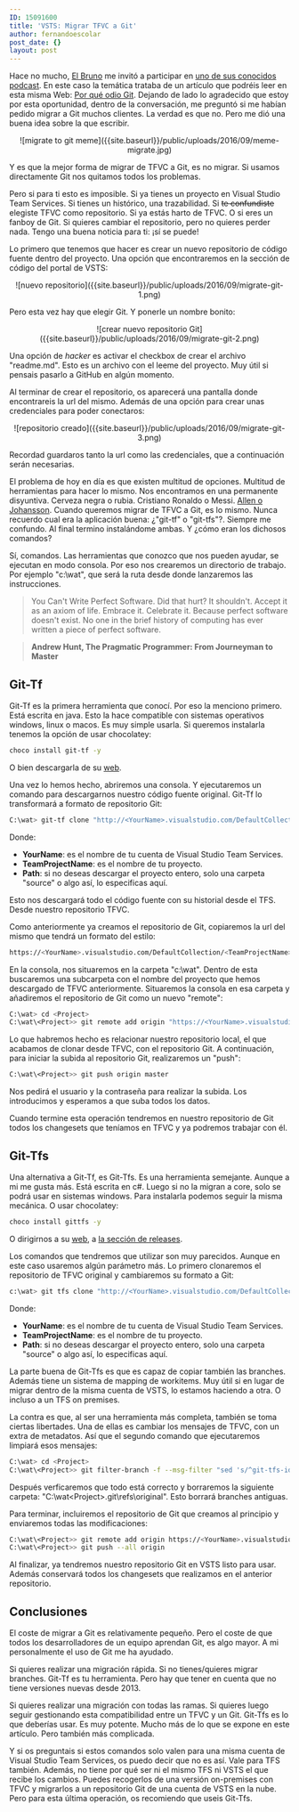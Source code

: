 ```yaml
---
ID: 15091600
title: 'VSTS: Migrar TFVC a Git'
author: fernandoescolar
post_date: {}
layout: post
---
```

Hace no mucho, [El Bruno](https://twitter.com/elbruno "El Bruno") me invitó a participar en [uno de sus conocidos podcast](https://elbruno.com/2016/08/30/podcast-por-que-odio-git/ "Podcast: Por qué odio Git"). En este caso la temática trataba de un artículo que podréis leer en esta misma Web: [Por qué odio Git](http://fernandoescolar.github.io/2016/02/16/por-que-odio-git/ "Artículo: por qué odio Git"). Dejando de lado lo agradecido que estoy por esta oportunidad, dentro de la conversación, me preguntó si me habían pedido migrar a Git muchos clientes. La verdad es que no. Pero me dió una buena idea sobre la que escribir.<!--break-->

<div style="text-align:center">![migrate to git meme]({{site.baseurl}}/public/uploads/2016/09/meme-migrate.jpg)</div>

Y es que la mejor forma de migrar de TFVC a Git, es no migrar. Si usamos directamente Git nos quitamos todos los problemas. 

Pero si para ti esto es imposible. Si ya tienes un proyecto en Visual Studio Team Services. Si tienes un histórico, una trazabilidad. Si ~~te confundiste~~ elegiste TFVC como repositorio. Si ya estás harto de TFVC. O si eres un fanboy de Git. Si quieres cambiar el repositorio, pero no quieres perder nada. Tengo una buena noticia para ti: ¡sí se puede!

Lo primero que tenemos que hacer es crear un nuevo repositorio de código fuente dentro del proyecto. Una opción que encontraremos en la sección de código del portal de VSTS:

<div style="text-align:center">![nuevo repositorio]({{site.baseurl}}/public/uploads/2016/09/migrate-git-1.png)</div>

Pero esta vez hay que elegir Git. Y ponerle un nombre bonito:

<div style="text-align:center">![crear nuevo repositorio Git]({{site.baseurl}}/public/uploads/2016/09/migrate-git-2.png)</div>

Una opción de _hacker_ es activar el checkbox de crear el archivo "readme.md". Esto es un archivo con el leeme del proyecto. Muy útil si pensais pasarlo a GitHub en algún momento.

Al terminar de crear el repositorio, os aparecerá una pantalla donde encontrareis la url del mismo. Además de una opción para crear unas credenciales para poder conectaros:

<div style="text-align:center">![repositorio creado]({{site.baseurl}}/public/uploads/2016/09/migrate-git-3.png)</div>

Recordad guardaros tanto la url como las credenciales, que a continuación serán necesarias.

El problema de hoy en día es que existen multitud de opciones. Multitud de herramientas para hacer lo mismo. Nos encontramos en una permanente disyuntiva. Cerveza negra o rubia. Cristiano Ronaldo o Messi. [Allen o Johansson](http://www.fangazing.com/berto/algo_para_pensar_01__la_disyuntiva_allen__johansson/43&style=flat "Disyuntiva Allen-Johansson"). Cuando queremos migrar de TFVC a Git, es lo mismo. Nunca recuerdo cual era la aplicación buena: ¿"git-tf" o "git-tfs"?. Siempre me confundo. Al final termino instalándome ambas. Y ¿cómo eran los dichosos comandos?

Sí, comandos. Las herramientas que conozco que nos pueden ayudar, se ejecutan en modo consola. Por eso nos crearemos un directorio de trabajo. Por ejemplo "c:\wat", que será la ruta desde donde lanzaremos las instrucciones.

> You Can't Write Perfect Software. Did that hurt? It shouldn't. Accept it as an axiom of life. Embrace it. Celebrate it. Because perfect software doesn't exist. No one in the brief history of computing has ever written a piece of perfect software.

> **Andrew Hunt, The Pragmatic Programmer: From Journeyman to Master**

## Git-Tf
Git-Tf es la primera herramienta que conocí. Por eso la menciono primero. Está escrita en java. Esto la hace compatible con sistemas operativos windows, linux o macos. Es muy simple usarla. Si queremos instalarla tenemos la opción de usar chocolatey:

```bash
choco install git-tf -y
```

O bien descargarla de su [web](https://gittf.codeplex.com/ "Git-Tf").
 
Una vez lo hemos hecho, abriremos una consola. Y ejecutaremos un comando para descargarnos nuestro código fuente original. Git-Tf lo transformará a formato de repositorio Git:
 
```bash
C:\wat> git-tf clone "http://<YourName>.visualstudio.com/DefaultCollection/" "$/<TeamProjectName>/<Path>" –deep
```

Donde:
- **YourName**: es el nombre de tu cuenta de Visual Studio Team Services.
- **TeamProjectName**: es el nombre de tu proyecto.
- **Path**: si no deseas descargar el proyecto entero, solo una carpeta "source" o algo así, lo especificas aquí.

Esto nos descargará todo el código fuente con su historial desde el TFS. Desde nuestro repositorio TFVC.
 
Como anteriormente ya creamos el repositorio de Git, copiaremos la url del mismo que tendrá un formato del estilo:

```bash
https://<YourName>.visualstudio.com/DefaultCollection/<TeamProjectName>/_git/<GitName>
```

En la consola, nos situaremos en la carpeta "c:\wat". Dentro de esta buscaremos una subcarpeta con el nombre del proyecto que hemos descargado de TFVC anteriormente. Situaremos la consola en esa carpeta y añadiremos el repositorio de Git como un nuevo "remote":

```bash
C:\wat> cd <Project>
C:\wat\<Project>> git remote add origin "https://<YourName>.visualstudio.com/DefaultCollection/<TeamProjectName>/_git/<GitName>"
```
 
Lo que habremos hecho es relacionar nuestro repositorio local, el que acabamos de clonar desde TFVC, con el repositorio Git. A continuación, para iniciar la subida al repositorio Git, realizaremos un "push":

```bash
C:\wat\<Project>> git push origin master
```

Nos pedirá el usuario y la contraseña para realizar la subida. Los introducimos y esperamos a que suba todos los datos.
 
Cuando termine esta operación tendremos en nuestro repositorio de Git todos los changesets que teníamos en TFVC y ya podremos trabajar con él.

## Git-Tfs
Una alternativa a Git-Tf, es Git-Tfs. Es una herramienta semejante. Aunque a mi me gusta más. Está escrita en c#. Luego si no la migran a core, solo se podrá usar en sistemas windows. Para instalarla podemos seguir la misma mecánica. O usar chocolatey:

```bash
choco install gittfs -y
```

O dirigirnos a su [web](https://github.com/git-tfs/git-tfs "Git-Tfs"), a [la sección de releases](https://github.com/git-tfs/git-tfs/releases "Git-Tfs Releases").

Los comandos que tendremos que utilizar son muy parecidos. Aunque en este caso usaremos algún parámetro más. Lo primero clonaremos el repositorio de TFVC original y cambiaremos su formato a Git:

```bash
c:\wat> git tfs clone "http://<YourName>.visualstudio.com/DefaultCollection/" "$/<TeamProjectName>/<Path>" . --branches=all --export --export-work-item-mapping="c:\wat\mapping\file.txt"
```
Donde:
- **YourName**: es el nombre de tu cuenta de Visual Studio Team Services.
- **TeamProjectName**: es el nombre de tu proyecto.
- **Path**: si no deseas descargar el proyecto entero, solo una carpeta "source" o algo así, lo especificas aquí.

La parte buena de Git-Tfs es que es capaz de copiar también las branches. Además tiene un sistema de mapping de workitems. Muy útil si en lugar de migrar dentro de la misma cuenta de VSTS, lo estamos haciendo a otra. O incluso a un TFS on premises.

La contra es que, al ser una herramienta más completa, también se toma ciertas libertades. Una de ellas es cambiar los mensajes de TFVC, con un extra de metadatos. Así que el segundo comando que ejecutaremos limpiará esos mensajes:

```bash
C:\wat> cd <Project>
C:\wat\<Project>> git filter-branch -f --msg-filter "sed 's/^git-tfs-id:.*$//g'" -- --all
```

Después verficaremos que todo está correcto y borraremos la siguiente carpeta: "C:\wat\<Project>\.git\refs\original". Esto borrará branches antiguas.

Para terminar, incluiremos el repositorio de Git que creamos al principio y enviaremos todas las modificaciones:

```bash
C:\wat\<Project>> git remote add origin https://<YourName>.visualstudio.com/DefaultCollection/<TeamProjectName>/_git/<GitName>
C:\wat\<Project>> git push --all origin
```

Al finalizar, ya tendremos nuestro repositorio Git en VSTS listo para usar. Además conservará todos los changesets que realizamos en el anterior repositorio.

## Conclusiones
El coste de migrar a Git es relativamente pequeño. Pero el coste de que todos los desarrolladores de un equipo aprendan Git, es algo mayor. A mi personalmente el uso de Git me ha ayudado.

Si quieres realizar una migración rápida. Si no tienes/quieres migrar branches. Git-Tf es tu herramienta. Pero hay que tener en cuenta que no tiene versiones nuevas desde 2013.

Si quieres realizar una migración con todas las ramas. Si quieres luego seguir gestionando esta compatibilidad entre un TFVC y un Git. Git-Tfs es lo que deberías usar. Es muy potente. Mucho más de lo que se expone en este artículo. Pero también más complicada.

Y si os preguntais si estos comandos solo valen para una misma cuenta de Visual Studio Team Services, os puedo decir que no es así. Vale para TFS también. Además, no tiene por qué ser ni el mismo TFS ni VSTS el que recibe los cambios. Puedes recogerlos de una versión on-premises con TFVC y migrarlos a un repositorio Git de una cuenta de VSTS en la nube. Pero para esta última operación, os recomiendo que useis Git-Tfs.
